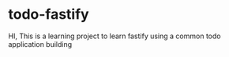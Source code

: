 # todo-fastify
HI, This is a learning project to learn fastify using a common todo application building

